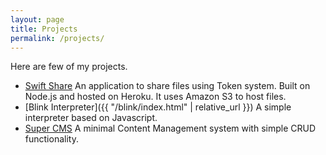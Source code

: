 ```yaml
---
layout: page
title: Projects
permalink: /projects/
---
```

Here are few of my projects.

- [Swift Share](http://swiftshare.in) An application to share files using Token system. Built on Node.js and hosted on Heroku. It uses Amazon S3 to host files.
- [Blink Interpreter]({{ "/blink/index.html" | relative_url }}) A simple interpreter based on Javascript.
- [Super CMS](https://github.com/abhishekp1996/super_cms) A minimal Content Management system with simple CRUD functionality.